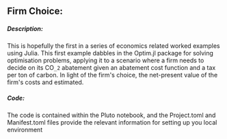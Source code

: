 ## Firm Choice:

##### Description:
This is hopefully the first in a series of economics related worked examples using Julia. This first example dabbles in the Optim.jl package for solving optimisation problems, applying it to a scenario where a firm needs to decide on its CO``_2`` abatement given an abatement cost function and a tax per ton of carbon. In light of the firm's choice, the net-present value of the firm's costs and estimated.


##### Code:
The code is contained within the Pluto notebook, and the Project.toml and Manifest.toml files provide the relevant information for setting up you local environment
